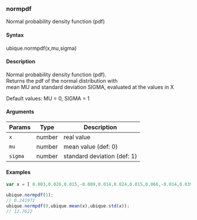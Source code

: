 ### normpdf

Normal probability density function (pdf)


#### Syntax

ubique.normpdf(x,mu,sigma)


#### Description

Normal probability density function (pdf).  
Returns the pdf of the normal distribution with  
mean MU and standard deviation SIGMA, evaluated at the values in X  
  
Default values: MU = 0, SIGMA = 1  



#### Arguments

|Params|Type|Description
|---------|----|-----------
|`x` | number | real value
|`mu` | number | mean value (def: 0)
|`sigma` | number | standard deviation (def: 1)


#### Examples

```js
var x = [ 0.003,0.026,0.015,-0.009,0.014,0.024,0.015,0.066,-0.014,0.039];

ubique.normpdf(1);
// 0.241971
ubique.normpdf(0,ubique.mean(x),ubique.std(x));
// 12.7622
```

